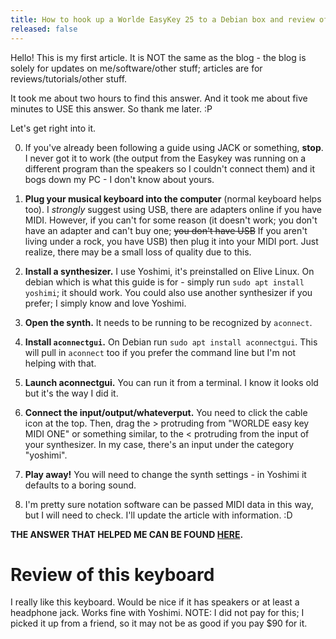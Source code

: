 ```yaml
---
title: How to hook up a Worlde EasyKey 25 to a Debian box and review of Worlde EasyKey 25.
released: false
---
```


Hello! This is my first article. It is NOT the same as the blog - the blog is solely for updates on me/software/other stuff; articles are for
reviews/tutorials/other stuff.

It took me about two hours to find this answer. And it took me about five minutes to USE this answer. So thank me later. :P

Let's get right into it.

0. If you've already been following a guide using JACK or something, **stop**. I never got it to work (the output from the Easykey was running on a different program
than the speakers so I couldn't connect them) and it bogs down my PC - I don't know about yours.

1. **Plug your musical keyboard into the computer** (normal keyboard helps too). I _strongly_ suggest using USB, there are adapters online if you have MIDI. However,
if you can't for some reason (it doesn't work; you don't have an adapter and can't buy one; ~~you don't have USB~~ If you aren't living under a rock, you have USB)
then plug it into your MIDI port. Just realize, there may be a small loss of quality due to this.

2. **Install a synthesizer.** I use Yoshimi, it's preinstalled on Elive Linux. On debian which is what this guide is for - simply run `sudo apt install yoshimi`; it
should work. You could also use another synthesizer if you prefer; I simply know and love Yoshimi.

3. **Open the synth.** It needs to be running to be recognized by `aconnect`.

4. **Install `aconnectgui`.** On Debian run `sudo apt install aconnectgui`. This will pull in `aconnect` too if you prefer the command line but I'm not helping
with that.

5. **Launch aconnectgui.** You can run it from a terminal. I know it looks old but it's the way I did it.

6. **Connect the input/output/whateverput.** You need to click the cable icon at the top. Then, drag the \> protruding from "WORLDE easy key MIDI ONE" or something
similar, to the \< protruding from the input of your synthesizer. In my case, there's an input under the category "yoshimi".

7. **Play away!** You will need to change the synth settings - in Yoshimi it defaults to a boring sound.

8. I'm pretty sure notation software can be passed MIDI data in this way, but I will need to check. I'll update the article with information. :D

**THE ANSWER THAT HELPED ME CAN BE FOUND [HERE](https://askubuntu.com/a/236221/1034629).**


# Review of this keyboard
I really like this keyboard. Would be nice if it has speakers or at least a headphone jack. Works fine with Yoshimi. NOTE: I did not pay for this; I picked it up from a friend, so it may not be as good if you pay $90 for it. 
